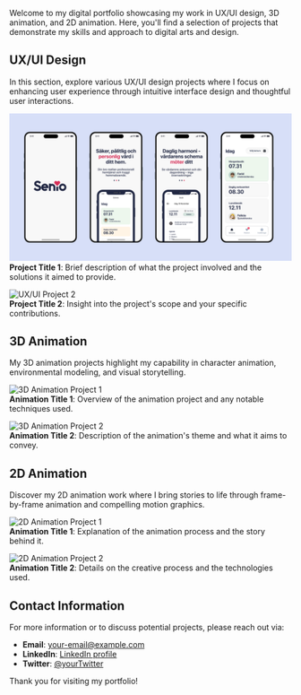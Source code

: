 Welcome to my digital portfolio showcasing my work in UX/UI design, 3D animation, and 2D animation. Here, you'll find a selection of projects that demonstrate my skills and approach to digital arts and design.

## UX/UI Design

In this section, explore various UX/UI design projects where I focus on enhancing user experience through intuitive interface design and thoughtful user interactions.

![UX/UI Project 1](./src/Images/Senio.png)  
**Project Title 1**: Brief description of what the project involved and the solutions it aimed to provide.

![UX/UI Project 2](url-to-your-image2)  
**Project Title 2**: Insight into the project's scope and your specific contributions.

## 3D Animation

My 3D animation projects highlight my capability in character animation, environmental modeling, and visual storytelling.

![3D Animation Project 1](url-to-your-image3)  
**Animation Title 1**: Overview of the animation project and any notable techniques used.

![3D Animation Project 2](url-to-your-image4)  
**Animation Title 2**: Description of the animation's theme and what it aims to convey.

## 2D Animation

Discover my 2D animation work where I bring stories to life through frame-by-frame animation and compelling motion graphics.

![2D Animation Project 1](url-to-your-image5)  
**Animation Title 1**: Explanation of the animation process and the story behind it.

![2D Animation Project 2](url-to-your-image6)  
**Animation Title 2**: Details on the creative process and the technologies used.

## Contact Information

For more information or to discuss potential projects, please reach out via:
- **Email**: [your-email@example.com](mailto:your-email@example.com)
- **LinkedIn**: [LinkedIn profile](https://www.linkedin.com/in/yourprofile)
- **Twitter**: [@yourTwitter](https://twitter.com/yourTwitter)

Thank you for visiting my portfolio!
